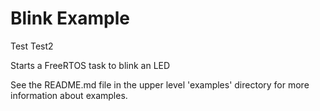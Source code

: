 # Blink Example

Test
Test2

Starts a FreeRTOS task to blink an LED

See the README.md file in the upper level 'examples' directory for more information about examples.
